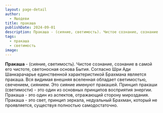 ```yaml
---
layout: page-detail
author:
  - Яшодеви
title: пракаша
publishDate: 2024-09-01
description: Пракаша - (сияние, светимость). Чистое сознание, сознание в самой его чистоте, светоносная основа Бытия.
tags:
  - пракаша
  - светимость
image:
---
```

**Пракаша** - (сияние, светимость). Чистое сознание, сознание в самой его чистоте, светоносная основа Бытия.
Согласно Шри Ади Шанкарачарье единственной характеристикой Брахмана является пракаша. Вся видимая внешняя вселенная обладает светимостью, свечением, сиянием. Это сияние именуют пракашей. Принцип пракаши (светимости) - это один из основных принципов восприятия энергии. Пракаша - это один из аспектов, отражающий сторону мироздания. Пракаша - это свет, принцип зеркала, недуальный Брахман, который не проявляется, существуя полностью самодостаточно.

